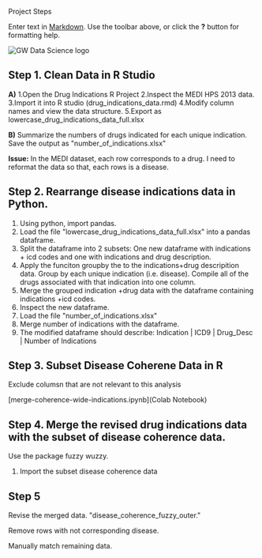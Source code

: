 Project Steps 

Enter text in [Markdown](http://daringfireball.net/projects/markdown/). Use the toolbar above, or click the **?** button for formatting help.


![GW Data Science logo](/img/gwdsp.png)

## Step 1. Clean Data in R Studio 
**A)**
1.Open the Drug Indications R Project
2.Inspect the MEDI HPS 2013 data. 
3.Import it into R studio (drug_indications_data.rmd)
4.Modify column names and view the data structure. 
5.Export as lowercase_drug_indications_data_full.xlsx

**B)**
Summarize the numbers of drugs indicated for each unique indication. Save the output as "number_of_indications.xlsx"

**Issue:** In the MEDI dataset, each row corresponds to a drug. I need to reformat the data so that, each rows is a disease. 

## Step 2. Rearrange disease indications data in Python. 
1. Using python, import pandas. 
2. Load the file "lowercase_drug_indications_data_full.xlsx" into a pandas dataframe. 
3. Split the dataframe into 2 subsets: One new dataframe with indications + icd codes and one with indications and drug description. 
4. Apply the funciton groupby the to the indications+drug descripition data. Group by each unique indication (i.e. disease). Compile all of the drugs associated with that indication into one column. 
5. Merge the grouped indication +drug data with the dataframe containing indications +icd codes. 
6. Inspect the new dataframe. 
7. Load the file "number_of_indications.xlsx"
8. Merge number of indications with the dataframe. 
9. The modified dataframe should describe:  Indication | ICD9 | Drug_Desc | Number of Indications


## Step 3. Subset Disease Coherene Data in R 

Exclude columsn that are not relevant to this analysis

[merge-coherence-wide-indications.ipynb](Colab Notebook)

## Step 4. Merge the revised drug indications data with the subset of disease coherence data. 

Use the package fuzzy wuzzy. 
1. Import the subset disease coherence data 

## Step 5
Revise the merged data. "disease_coherence_fuzzy_outer."

Remove rows with not corresponding disease. 

Manually match remaining data. 